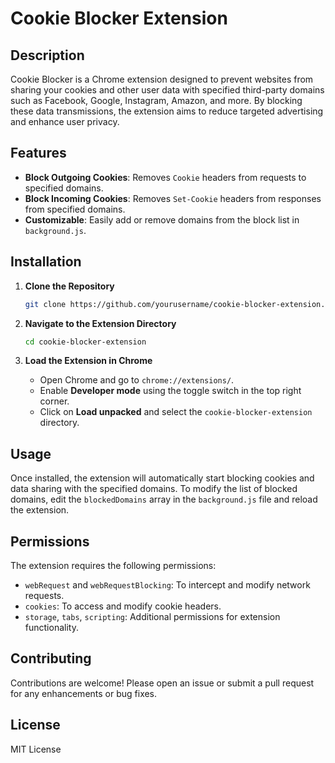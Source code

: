 # Cookie Blocker Extension

## Description

Cookie Blocker is a Chrome extension designed to prevent websites from sharing your cookies and other user data with specified third-party domains such as Facebook, Google, Instagram, Amazon, and more. By blocking these data transmissions, the extension aims to reduce targeted advertising and enhance user privacy.

## Features

- **Block Outgoing Cookies**: Removes `Cookie` headers from requests to specified domains.
- **Block Incoming Cookies**: Removes `Set-Cookie` headers from responses from specified domains.
- **Customizable**: Easily add or remove domains from the block list in `background.js`.

## Installation

1. **Clone the Repository**

   ```bash
   git clone https://github.com/yourusername/cookie-blocker-extension.git
   ```

2. **Navigate to the Extension Directory**

   ```bash
   cd cookie-blocker-extension
   ```

3. **Load the Extension in Chrome**

   - Open Chrome and go to `chrome://extensions/`.
   - Enable **Developer mode** using the toggle switch in the top right corner.
   - Click on **Load unpacked** and select the `cookie-blocker-extension` directory.

## Usage

Once installed, the extension will automatically start blocking cookies and data sharing with the specified domains. To modify the list of blocked domains, edit the `blockedDomains` array in the `background.js` file and reload the extension.

## Permissions

The extension requires the following permissions:

- `webRequest` and `webRequestBlocking`: To intercept and modify network requests.
- `cookies`: To access and modify cookie headers.
- `storage`, `tabs`, `scripting`: Additional permissions for extension functionality.

## Contributing

Contributions are welcome! Please open an issue or submit a pull request for any enhancements or bug fixes.

## License

MIT License